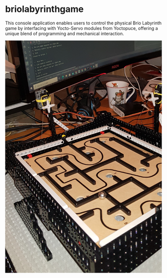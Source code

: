 # briolabyrinthgame
This console application enables users to control the physical Brio Labyrinth game by interfacing with Yocto-Servo modules from Yoctopuce, offering a unique blend of programming and mechanical interaction.

![Brio Labyrinth Game](https://github.com/hauglum/briolabyrinthgame/blob/main/src/main/resources/labyrinth_2.jpg)
